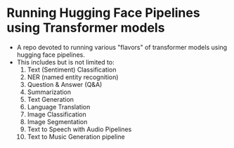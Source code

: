 # Running Hugging Face Pipelines using Transformer models
* A repo devoted to running various "flavors" of transformer models using hugging face pipelines.
* This includes but is not limited to:
  1. Text (Sentiment) Classification
  2. NER (named entity recognition)
  3. Question & Answer (Q&A)
  4. Summarization
  5. Text Generation
  6. Language Translation
  7. Image Classification
  8. Image Segmentation
  9. Text to Speech with Audio Pipelines
  10. Text to Music Generation pipeline
